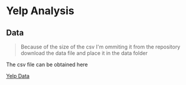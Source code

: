 # Yelp Analysis

## Data
>Because of the size of the csv I'm ommiting it from the repository download the data file and place it in the data folder

The csv file can be obtained here

[Yelp Data](https://docs.google.com/uc?authuser=0&id=0B5xe0Sg-PjPuOEhvRDBPZ3p5Rms&export=download)



